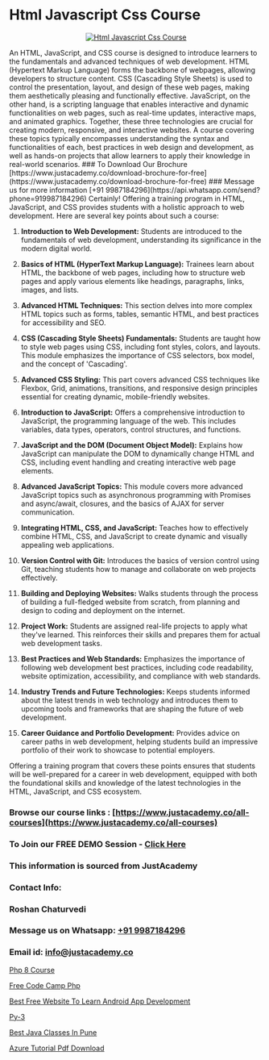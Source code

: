 # Html Javascript Css Course

<p align="center">
  <a href="https://justacademy.co/course-detail/html-training">
    <img src="https://justacademy.co/storage2/course_image/1676636567_course_image.webp" alt="Html Javascript Css Course">
  </a>
</p>
An HTML, JavaScript, and CSS course is designed to introduce learners to the fundamentals and advanced techniques of web development. HTML (Hypertext Markup Language) forms the backbone of webpages, allowing developers to structure content. CSS (Cascading Style Sheets) is used to control the presentation, layout, and design of these web pages, making them aesthetically pleasing and functionally effective. JavaScript, on the other hand, is a scripting language that enables interactive and dynamic functionalities on web pages, such as real-time updates, interactive maps, and animated graphics. Together, these three technologies are crucial for creating modern, responsive, and interactive websites. A course covering these topics typically encompasses understanding the syntax and functionalities of each, best practices in web design and development, as well as hands-on projects that allow learners to apply their knowledge in real-world scenarios.
### To Download Our Brochure [https://www.justacademy.co/download-brochure-for-free](https://www.justacademy.co/download-brochure-for-free)
### Message us for more information [+91 9987184296](https://api.whatsapp.com/send?phone=919987184296)
Certainly! Offering a training program in HTML, JavaScript, and CSS provides students with a holistic approach to web development. Here are several key points about such a course:

1) **Introduction to Web Development:** Students are introduced to the fundamentals of web development, understanding its significance in the modern digital world.

2) **Basics of HTML (HyperText Markup Language):** Trainees learn about HTML, the backbone of web pages, including how to structure web pages and apply various elements like headings, paragraphs, links, images, and lists.

3) **Advanced HTML Techniques:** This section delves into more complex HTML topics such as forms, tables, semantic HTML, and best practices for accessibility and SEO.

4) **CSS (Cascading Style Sheets) Fundamentals:** Students are taught how to style web pages using CSS, including font styles, colors, and layouts. This module emphasizes the importance of CSS selectors, box model, and the concept of 'Cascading'.

5) **Advanced CSS Styling:** This part covers advanced CSS techniques like Flexbox, Grid, animations, transitions, and responsive design principles essential for creating dynamic, mobile-friendly websites.

6) **Introduction to JavaScript:** Offers a comprehensive introduction to JavaScript, the programming language of the web. This includes variables, data types, operators, control structures, and functions.

7) **JavaScript and the DOM (Document Object Model):** Explains how JavaScript can manipulate the DOM to dynamically change HTML and CSS, including event handling and creating interactive web page elements.

8) **Advanced JavaScript Topics:** This module covers more advanced JavaScript topics such as asynchronous programming with Promises and async/await, closures, and the basics of AJAX for server communication.

9) **Integrating HTML, CSS, and JavaScript:** Teaches how to effectively combine HTML, CSS, and JavaScript to create dynamic and visually appealing web applications.

10) **Version Control with Git:** Introduces the basics of version control using Git, teaching students how to manage and collaborate on web projects effectively.

11) **Building and Deploying Websites:** Walks students through the process of building a full-fledged website from scratch, from planning and design to coding and deployment on the internet.

12) **Project Work:** Students are assigned real-life projects to apply what they've learned. This reinforces their skills and prepares them for actual web development tasks.

13) **Best Practices and Web Standards:** Emphasizes the importance of following web development best practices, including code readability, website optimization, accessibility, and compliance with web standards.

14) **Industry Trends and Future Technologies:** Keeps students informed about the latest trends in web technology and introduces them to upcoming tools and frameworks that are shaping the future of web development.

15) **Career Guidance and Portfolio Development:** Provides advice on career paths in web development, helping students build an impressive portfolio of their work to showcase to potential employers.

Offering a training program that covers these points ensures that students will be well-prepared for a career in web development, equipped with both the foundational skills and knowledge of the latest technologies in the HTML, JavaScript, and CSS ecosystem.

### Browse our course links : [https://www.justacademy.co/all-courses](https://www.justacademy.co/all-courses) 
### To Join our FREE DEMO Session - [Click Here](https://www.justacademy.co/register-for-course-demo)


### This information is sourced from JustAcademy
### Contact Info:
### Roshan Chaturvedi
### Message us on Whatsapp: [+91 9987184296](https://api.whatsapp.com/send?phone=919987184296)
### Email id: [info@justacademy.co](mailto:info@justacademy.co)
                
[Php 8 Course](https://www.linkedin.com/pulse/php-8-course-justacademy-hyderabad-a5abc?trackingId=YSFsF9qkvt5yN8I%2BmFqJPg%3D%3D&lipi=urn%3Ali%3Apage%3Ad_flagship3_company_admin%3BIabnSlYPS7K8e0EtwSHvsQ%3D%3D)

[Free Code Camp Php](https://www.linkedin.com/pulse/free-code-camp-php-justacademy-jaipur-q1yge?trackingId=PEfArHmh11GAO9mpcX%2B7hw%3D%3D&lipi=urn%3Ali%3Apage%3Ad_flagship3_company_admin%3B6gVpALX0TnilEAnvQeHuDw%3D%3D)

[Best Free Website To Learn Android App Development](https://medium.com/@roneet705/best-free-website-to-learn-android-app-development-15e3ba3ae9ce)

[Py-3](https://medium.com/@roneet705/py-3-50bba60054b8)

[Best Java Classes In Pune](https://justacademyin.github.io/justacademy/best-java-classes-in-pune)

[Azure Tutorial Pdf Download](https://justacademyin.github.io/justacademy/azure-tutorial-pdf-download)

